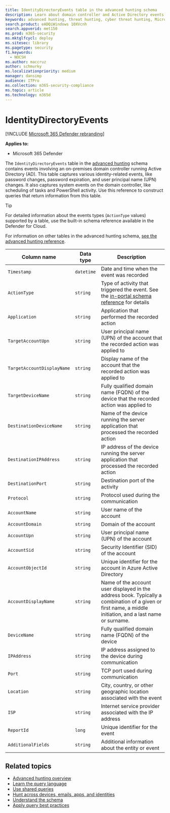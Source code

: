 ```yaml
---
title: IdentityDirectoryEvents table in the advanced hunting schema
description: Learn about domain controller and Active Directory events in the IdentityDirectoryEvents table of the advanced hunting schema
keywords: advanced hunting, threat hunting, cyber threat hunting, Microsoft 365 Defender, microsoft 365, m365, search, query, telemetry, schema reference, kusto, table, column, data type, description, IdentityDirectoryEvents, domain controller, Active Directory, Microsoft Defender for Identity, identities
search.product: eADQiWindows 10XVcnh
search.appverid: met150
ms.prod: m365-security
ms.mktglfcycl: deploy
ms.sitesec: library
ms.pagetype: security
f1.keywords: 
  - NOCSH
ms.author: maccruz
author: schmurky
ms.localizationpriority: medium
manager: dansimp
audience: ITPro
ms.collection: m365-security-compliance
ms.topic: article
ms.technology: m365d
---
```


# IdentityDirectoryEvents

[!INCLUDE [Microsoft 365 Defender rebranding](../includes/microsoft-defender.md)]


**Applies to:**
- Microsoft 365 Defender

The `IdentityDirectoryEvents` table in the [advanced hunting](advanced-hunting-overview.md) schema contains events involving an on-premises domain controller running Active Directory (AD). This table captures various identity-related events, like password changes, password expiration, and user principal name (UPN) changes. It also captures system events on the domain controller, like scheduling of tasks and PowerShell activity. Use this reference to construct queries that return information from this table.

>[!TIP]
> For detailed information about the events types (`ActionType` values) supported by a table, use the built-in schema reference available in the Defender for Cloud.

For information on other tables in the advanced hunting schema, [see the advanced hunting reference](advanced-hunting-schema-tables.md).

| Column name | Data type | Description |
|-------------|-----------|-------------|
| `Timestamp` | `datetime` | Date and time when the event was recorded |
| `ActionType` | `string` | Type of activity that triggered the event. See the [in-portal schema reference](advanced-hunting-schema-tables.md?#get-schema-information-in-the-security-center) for details |
| `Application` | `string` | Application that performed the recorded action |
| `TargetAccountUpn` | `string` | User principal name (UPN) of the account that the recorded action was applied to |
| `TargetAccountDisplayName` | `string` | Display name of the account that the recorded action was applied to |
| `TargetDeviceName` | `string` | Fully qualified domain name (FQDN) of the device that the recorded action was applied to |
| `DestinationDeviceName` | `string` | Name of the device running the server application that processed the recorded action |
| `DestinationIPAddress` | `string` | IP address of the device running the server application that processed the recorded action |
| `DestinationPort` | `string` | Destination port of the activity |
| `Protocol` | `string` | Protocol used during the communication |
| `AccountName` | `string` | User name of the account |
| `AccountDomain` | `string` | Domain of the account |
| `AccountUpn` | `string` | User principal name (UPN) of the account |
| `AccountSid` | `string` | Security Identifier (SID) of the account |
| `AccountObjectId` | `string` | Unique identifier for the account in Azure Active Directory |
| `AccountDisplayName` | `string` | Name of the account user displayed in the address book. Typically a combination of a given or first name, a middle initiation, and a last name or surname. |
| `DeviceName` | `string` | Fully qualified domain name (FQDN) of the device |
| `IPAddress` | `string` | IP address assigned to the device during communication |
| `Port` | `string` | TCP port used during communication |
| `Location` | `string` | City, country, or other geographic location associated with the event |
| `ISP` | `string` | Internet service provider associated with the IP address |
| `ReportId` | `long` | Unique identifier for the event |
| `AdditionalFields` | `string` | Additional information about the entity or event |

## Related topics
- [Advanced hunting overview](advanced-hunting-overview.md)
- [Learn the query language](advanced-hunting-query-language.md)
- [Use shared queries](advanced-hunting-shared-queries.md)
- [Hunt across devices, emails, apps, and identities](advanced-hunting-query-emails-devices.md)
- [Understand the schema](advanced-hunting-schema-tables.md)
- [Apply query best practices](advanced-hunting-best-practices.md)
